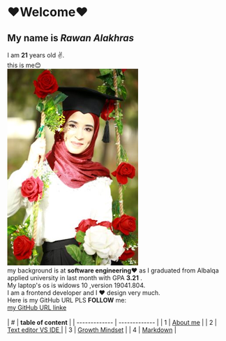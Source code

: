 # ❤Welcome❤
## My name is *Rawan Alakhras* 
I am **21** years old ✌. <br>this is me😊<br>
![me](me.JPG)<br>
my background is at **software engineering❤** as I graduated from Albalqa applied university in last month with GPA **3.21** .<br>
My laptop's os  is widows 10 ,version  19041.804.<br>
I am a frontend developer and I ❤ design very much.<br>
Here is my GitHub URL PLS **FOLLOW** me:<br>
[my GitHub URL linke](https://github.com/RawanAlakhras)
<br><br>
| # | **table of content** |
| ------------- | ------------- |
| 1 | [About me](README.md) |
| 2 | [Text editor VS IDE ](class-01.md) |
| 3 | [Growth Mindset](class-02.md) |
| 4 | [Markdown](Markdown.md) |



   



